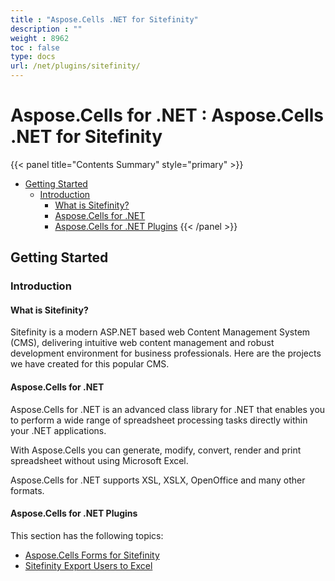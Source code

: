 ```yaml
---
title : "Aspose.Cells .NET for Sitefinity" 
description : "" 
weight : 8962 
toc : false
type: docs
url: /net/plugins/sitefinity/
---
```


# Aspose.Cells for .NET : Aspose.Cells .NET for Sitefinity


{{< panel title="Contents Summary" style="primary" >}}
*   [Getting Started](#getting-started)
    *   [Introduction](#introduction)
        *   [What is Sitefinity?](#what-is-sitefinity?)
        *   [Aspose.Cells for .NET](#aspose.cells-for-.net)
        *   [Aspose.Cells for .NET Plugins](#aspose.cells-for-.net-plugins)
{{< /panel >}}
## Getting Started

### Introduction

#### What is Sitefinity?

Sitefinity is a modern ASP.NET based web Content Management System (CMS), delivering intuitive web content management and robust development environment for business professionals. Here are the projects we have created for this popular CMS.

#### Aspose.Cells for .NET

Aspose.Cells for .NET is an advanced class library for .NET that enables you to perform a wide range of spreadsheet processing tasks directly within your .NET applications.

With Aspose.Cells you can generate, modify, convert, render and print spreadsheet without using Microsoft Excel.

Aspose.Cells for .NET supports XSL, XSLX, OpenOffice and many other formats.

#### Aspose.Cells for .NET Plugins

This section has the following topics:

*   [Aspose.Cells Forms for Sitefinity](https://docs2.aspose.com/cells/net/plugins/sitefinity/aspose.cells+forms+for+sitefinity)
*   [Sitefinity Export Users to Excel](https://docs2.aspose.com/cells/net/plugins/sitefinity/sitefinity+export+users+to+excel)

